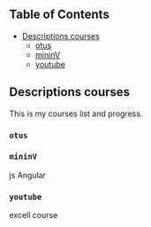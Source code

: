 ## Table of Contents

- [Descriptions courses](#descriptions-courses)
  - [otus](#motus)
  - [mininV](#mininV)
  - [youtube](#youtube)
  
## Descriptions courses

This is my courses list and progress.
  
### `otus` 
  
### `mininV`
js 
Angular

### `youtube`

excell course

